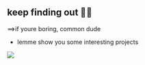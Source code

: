 ## keep finding out 🍁😬

==>if youre boring, common dude

- lemme show you some interesting projects

![](https://media1.tenor.com/m/4vqeelweGDwAAAAC/bts-bangtan-boys.gif)

